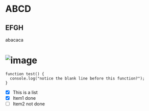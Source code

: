 # ABCD
## EFGH

abacaca
# ![image](https://github.com/Exp-Communicate-Using-Markdown-Cohort-1/series-communicate-using-markdown-ibrahimtunc0/assets/150541893/e7dde550-5008-41c8-b824-50dd9d88ae64)

```
function test() {
  console.log("notice the blank line before this function?");
}
```

- [x] This is a list
- [x] Item1 done
- [ ] Item2 not done
